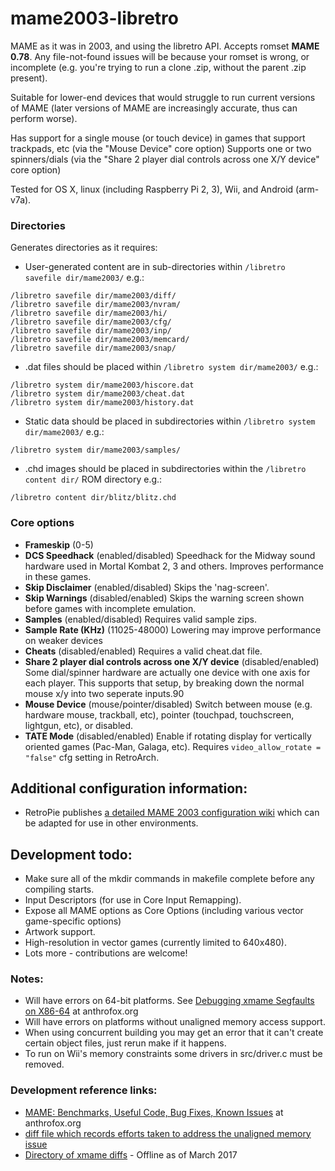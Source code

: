 # mame2003-libretro
MAME as it was in 2003, and using the libretro API. Accepts romset **MAME 0.78**. Any file-not-found issues will be because your romset is wrong, or incomplete (e.g. you're trying to run a clone .zip, without the parent .zip present).

Suitable for lower-end devices that would struggle to run current versions of MAME (later versions of MAME are increasingly accurate, thus can perform worse).

Has support for a single mouse (or touch device) in games that support trackpads, etc (via the "Mouse Device" core option)
Supports one or two spinners/dials (via the "Share 2 player dial controls across one X/Y device" core option)

Tested for OS X, linux (including Raspberry Pi 2, 3), Wii, and Android (arm-v7a).

### Directories
Generates directories as it requires:
* User-generated content are in sub-directories within `/libretro savefile dir/mame2003/` e.g.:
```
/libretro savefile dir/mame2003/diff/
/libretro savefile dir/mame2003/nvram/
/libretro savefile dir/mame2003/hi/
/libretro savefile dir/mame2003/cfg/
/libretro savefile dir/mame2003/inp/
/libretro savefile dir/mame2003/memcard/
/libretro savefile dir/mame2003/snap/
```
* .dat files should be placed within `/libretro system dir/mame2003/` e.g.:
```
/libretro system dir/mame2003/hiscore.dat
/libretro system dir/mame2003/cheat.dat
/libretro system dir/mame2003/history.dat
```
* Static data should be placed in subdirectories within `/libretro system dir/mame2003/` e.g.:
```
/libretro system dir/mame2003/samples/
```
* .chd images should be placed in subdirectories within the `/libretro content dir/` ROM directory e.g.:
```
/libretro content dir/blitz/blitz.chd
```

### Core options
* **Frameskip** (0-5)
* **DCS Speedhack** (enabled/disabled)
  Speedhack for the Midway sound hardware used in Mortal Kombat 2, 3 and others. Improves performance in these games.
* **Skip Disclaimer** (enabled/disabled)
  Skips the 'nag-screen'.
* **Skip Warnings** (disabled/enabled)
  Skips the warning screen shown before games with incomplete emulation.
* **Samples** (enabled/disabled)
  Requires valid sample zips.
* **Sample Rate (KHz)** (11025-48000)
  Lowering may improve performance on weaker devices
* **Cheats** (disabled/enabled)
  Requires a valid cheat.dat file.
* **Share 2 player dial controls across one X/Y device** (disabled/enabled)
  Some dial/spinner hardware are actually one device with one axis for each player. This supports that setup, by breaking down the normal mouse x/y into two seperate inputs.90
* **Mouse Device** (mouse/pointer/disabled)
  Switch between mouse (e.g. hardware mouse, trackball, etc), pointer (touchpad, touchscreen, lightgun, etc), or disabled.
* **TATE Mode** (disabled/enabled)
  Enable if rotating display for vertically oriented games (Pac-Man, Galaga, etc). Requires `video_allow_rotate = "false"` cfg setting in RetroArch.

## Additional configuration information:
 * RetroPie publishes [a detailed MAME 2003 configuration wiki](https://github.com/RetroPie/RetroPie-Setup/wiki/lr-mame2003) which can be adapted for use in other environments.
 
 
## Development todo:
* Make sure all of the mkdir commands in makefile complete before any compiling starts.
* Input Descriptors (for use in Core Input Remapping).
* Expose all MAME options as Core Options (including various vector game-specific options)
* Artwork support.
* High-resolution in vector games (currently limited to 640x480).
* Lots more - contributions are welcome!

### Notes:
* Will have errors on 64-bit platforms. See [Debugging xmame Segfaults on X86-64](http://www.anthrofox.org/code/mame/64bitclean/index.html) at anthrofox.org
* Will have errors on platforms without unaligned memory access support.
* When using concurrent building you may get an error that it can't create certain object files, just rerun make if it happens.
* To run on Wii's memory constraints some drivers in src/driver.c must be removed.

### Development reference links:
 * [MAME: Benchmarks, Useful Code, Bug Fixes, Known Issues](http://www.anthrofox.org/code/mame/index.html) at anthrofox.org
 * [diff file which records efforts taken to address the unaligned memory issue](https://code.oregonstate.edu/svn/dsp_bd/uclinux-dist/trunk/user/games/xmame/xmame-0.106/src/unix/contrib/patches/word-align-patch)
 * [Directory of xmame diffs](http://web.archive.org/web/20090718202532/http://www.filewatcher.com/b/ftp/ftp.zenez.com/pub/mame/xmame.0.0.html) - Offline as of March 2017
